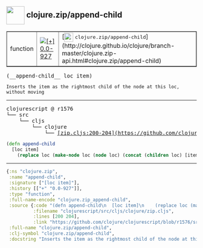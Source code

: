 ## <img width="48px" valign="middle" src="http://i.imgur.com/Hi20huC.png"> clojure.zip/append-child

 <table border="1">
<tr>
<td>function</td>
<td><a href="https://github.com/cljsinfo/api-refs/tree/0.0-927"><img valign="middle" alt="[+] 0.0-927" src="https://img.shields.io/badge/+-0.0--927-lightgrey.svg"></a> </td>
<td>
[<img height="24px" valign="middle" src="http://i.imgur.com/1GjPKvB.png"> <samp>clojure.zip/append-child</samp>](http://clojure.github.io/clojure/branch-master/clojure.zip-api.html#clojure.zip/append-child)
</td>
</tr>
</table>

 <samp>
(__append-child__ loc item)<br>
</samp>

```
Inserts the item as the rightmost child of the node at this loc,
without moving
```

---

 <pre>
clojurescript @ r1576
└── src
    └── cljs
        └── clojure
            └── <ins>[zip.cljs:200-204](https://github.com/clojure/clojurescript/blob/r1576/src/cljs/clojure/zip.cljs#L200-L204)</ins>
</pre>

```clj
(defn append-child
  [loc item]
    (replace loc (make-node loc (node loc) (concat (children loc) [item]))))
```


---

```clj
{:ns "clojure.zip",
 :name "append-child",
 :signature ["[loc item]"],
 :history [["+" "0.0-927"]],
 :type "function",
 :full-name-encode "clojure.zip_append-child",
 :source {:code "(defn append-child\n  [loc item]\n    (replace loc (make-node loc (node loc) (concat (children loc) [item]))))",
          :filename "clojurescript/src/cljs/clojure/zip.cljs",
          :lines [200 204],
          :link "https://github.com/clojure/clojurescript/blob/r1576/src/cljs/clojure/zip.cljs#L200-L204"},
 :full-name "clojure.zip/append-child",
 :clj-symbol "clojure.zip/append-child",
 :docstring "Inserts the item as the rightmost child of the node at this loc,\nwithout moving"}

```
